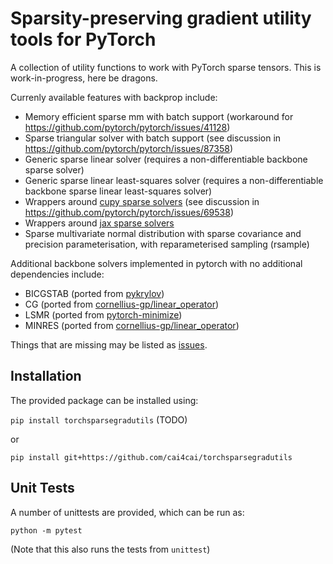 # Sparsity-preserving gradient utility tools for PyTorch
A collection of utility functions to work with PyTorch sparse tensors. This is work-in-progress, here be dragons.

Currenly available features with backprop include:
- Memory efficient sparse mm with batch support (workaround for https://github.com/pytorch/pytorch/issues/41128)
- Sparse triangular solver with batch support (see discussion in https://github.com/pytorch/pytorch/issues/87358)
- Generic sparse linear solver (requires a non-differentiable backbone sparse solver)
- Generic sparse linear least-squares solver (requires a non-differentiable backbone sparse linear least-squares solver)
- Wrappers around [cupy sparse solvers](https://docs.cupy.dev/en/stable/reference/scipy_sparse_linalg.html#solving-linear-problems) (see discussion in https://github.com/pytorch/pytorch/issues/69538)
- Wrappers around [jax sparse solvers](https://jax.readthedocs.io/en/latest/jax.scipy.html#module-jax.scipy.sparse.linalg)
- Sparse multivariate normal distribution with sparse covariance and precision parameterisation, with reparameterised sampling (rsample)

Additional backbone solvers implemented in pytorch with no additional dependencies include:
- BICGSTAB (ported from [pykrylov](https://github.com/PythonOptimizers/pykrylov))
- CG (ported from [cornellius-gp/linear_operator](https://github.com/cornellius-gp/linear_operator))
- LSMR (ported from [pytorch-minimize](https://github.com/rfeinman/pytorch-minimize))
- MINRES (ported from [cornellius-gp/linear_operator](https://github.com/cornellius-gp/linear_operator))

Things that are missing may be listed as [issues](https://github.com/cai4cai/torchsparsegradutils/issues).

## Installation
The provided package can be installed using:

`pip install torchsparsegradutils` (TODO)

or

`pip install git+https://github.com/cai4cai/torchsparsegradutils`

## Unit Tests
A number of unittests are provided, which can be run as:

```
python -m pytest
```
 (Note that this also runs the tests from `unittest`)
